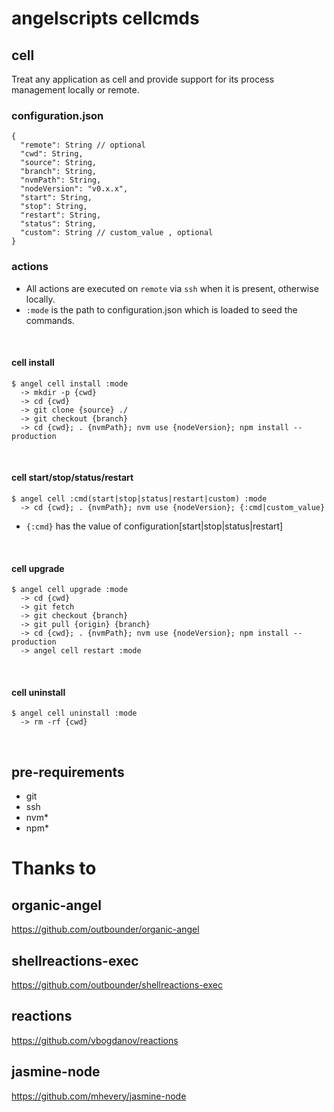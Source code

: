 # angelscripts cellcmds

## cell
Treat any application as cell and provide support for 
its process management locally or remote.

### configuration.json

    {
      "remote": String // optional
      "cwd": String,
      "source": String,
      "branch": String,
      "nvmPath": String,
      "nodeVersion": "v0.x.x",
      "start": String,
      "stop": String,
      "restart": String,
      "status": String,
      "custom": String // custom_value , optional
    }

### actions

* All actions are executed on `remote` via `ssh` when it is present, otherwise locally.
* `:mode` is the path to configuration.json which is loaded to seed the commands.

<br />

#### cell install

    $ angel cell install :mode
      -> mkdir -p {cwd}
      -> cd {cwd}
      -> git clone {source} ./
      -> git checkout {branch}
      -> cd {cwd}; . {nvmPath}; nvm use {nodeVersion}; npm install --production
<br />

#### cell start/stop/status/restart

    $ angel cell :cmd(start|stop|status|restart|custom) :mode 
      -> cd {cwd}; . {nvmPath}; nvm use {nodeVersion}; {:cmd|custom_value}

* `{:cmd}` has the value of configuration[start|stop|status|restart]

<br />

#### cell upgrade

    $ angel cell upgrade :mode
      -> cd {cwd}
      -> git fetch
      -> git checkout {branch}
      -> git pull {origin} {branch}
      -> cd {cwd}; . {nvmPath}; nvm use {nodeVersion}; npm install --production
      -> angel cell restart :mode
<br />

#### cell uninstall

    $ angel cell uninstall :mode
      -> rm -rf {cwd}
<br />

## pre-requirements

* git
* ssh
* nvm*
* npm*

# Thanks to

## organic-angel
https://github.com/outbounder/organic-angel

## shellreactions-exec
https://github.com/outbounder/shellreactions-exec

## reactions
https://github.com/vbogdanov/reactions

## jasmine-node
https://github.com/mhevery/jasmine-node

